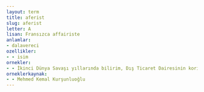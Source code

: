 ```yaml
---
layout: term
title: aferist
slug: aferist
letter: A
lisan: Fransızca affairiste
anlamlar:
- dalavereci
ozellikler:
- - isim
ornekler:
- - İkinci Dünya Savaşı yıllarında bilirim, Dış Ticaret Dairesinin koridorlarını aferistler doldururdu.
orneklerkaynak:
- - Mehmed Kemal Kurşunluoğlu
---
```

